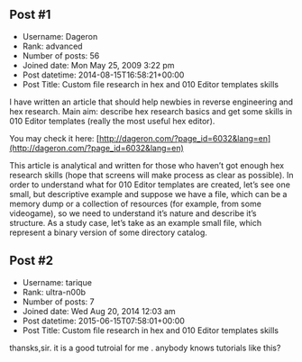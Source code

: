 ## Post #1
- Username: Dageron
- Rank: advanced
- Number of posts: 56
- Joined date: Mon May 25, 2009 3:22 pm
- Post datetime: 2014-08-15T16:58:21+00:00
- Post Title: Custom file research in hex and 010 Editor templates skills

I have written an article that should help newbies in reverse engineering and hex research.
Main aim: describe hex research basics and get some skills in 010 Editor templates (really the most useful hex editor).

You may check it here: [http://dageron.com/?page_id=6032&lang=en](http://dageron.com/?page_id=6032&lang=en) 

This article is analytical and written for those who haven’t got enough hex research skills (hope that screens will make process as clear as possible). In order to understand what for 010 Editor templates are created, let’s see one small, but descriptive example and suppose we have a file, which can be a memory dump or a collection of resources (for example, from some videogame), so we need to understand it’s nature and describe it’s structure. As a study case, let’s take as an example small file, which represent a binary version of some directory catalog.
## Post #2
- Username: tarique
- Rank: ultra-n00b
- Number of posts: 7
- Joined date: Wed Aug 20, 2014 12:03 am
- Post datetime: 2015-06-15T07:58:01+00:00
- Post Title: Custom file research in hex and 010 Editor templates skills

thansks,sir. it is a good tutroial for me   . anybody knows tutorials like this?
